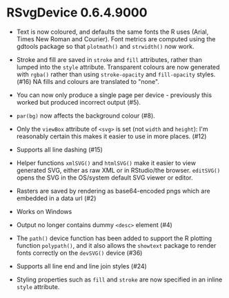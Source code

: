 # RSvgDevice 0.6.4.9000

* Text is now coloured, and defaults the same fonts the R uses (Arial, 
  Times New Roman and Courier). Font metrics are computed using the 
  gdtools package so that `plotmath()` and `strwidth()` now work.

* Stroke and fill are saved in `stroke` and `fill` attributes, rather than
  lumped into the `style` attribute. Transparent colours are now generated with
  `rgba()` rather than using `stroke-opacity` and `fill-opacity` styles. (#16)
  NA fills and colours are translated to "none".

* You can now only produce a single page per device - previously this worked
  but produced incorrect output (#5).

* `par(bg)` now affects the background colour (#8).

* Only the `viewBox` attribute of `<svg>` is set (not `width` and `height`):
  I'm reasonably certain this makes it easier to use in more places. (#12)

* Supports all line dashing (#15)

* Helper functions `xmlSVG()` and `htmlSVG()` make it easier to view generated
  SVG, either as raw XML or in RStudio/the browser. `editSVG()` opens the SVG
  in the OS/system default SVG viewer or editor.

* Rasters are saved by rendering as base64-encoded pngs which are embedded
  in a data url (#2)

* Works on Windows

* Output no longer contains dummy `<desc>` element (#4)

* The `path()` device function has been added to support the R plotting function
  `polypath()`, and it also allows the `showtext` package to render
  fonts correctly on the `devSVG()` device (#36)

* Supports all line end and line join styles (#24)

* Styling properties such as `fill` and `stroke` are now specified in an inline
  `style` attribute.
